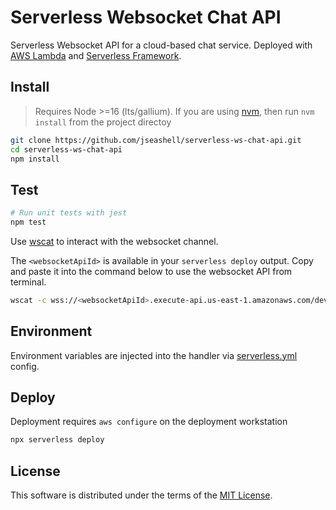 # Serverless Websocket Chat API

Serverless Websocket API for a cloud-based chat service. Deployed with [AWS Lambda](https://aws.amazon.com/lambda/) and [Serverless Framework](https://serverless.com).

## Install

> Requires Node >=16 (lts/gallium). If you are using [nvm](https://github.com/nvm-sh/nvm), then run `nvm install` from the project directoy

```sh
git clone https://github.com/jseashell/serverless-ws-chat-api.git
cd serverless-ws-chat-api
npm install
```

## Test

```sh
# Run unit tests with jest
npm test
```

Use [wscat](https://docs.aws.amazon.com/apigateway/latest/developerguide/apigateway-how-to-call-websocket-api-wscat.html) to interact with the websocket channel.

The `<websocketApiId>` is available in your `serverless deploy` output. Copy and paste it into the command below to use the websocket API from terminal.

```sh
wscat -c wss://<websocketApiId>.execute-api.us-east-1.amazonaws.com/dev
```

## Environment

Environment variables are injected into the handler via [serverless.yml](./serverless.yml) config.

## Deploy

Deployment requires `aws configure` on the deployment workstation

```sh
npx serverless deploy
```

## License

This software is distributed under the terms of the [MIT License](./LICENSE).
